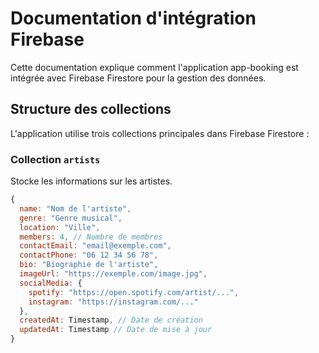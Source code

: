# Documentation d'intégration Firebase

Cette documentation explique comment l'application app-booking est intégrée avec Firebase Firestore pour la gestion des données.

## Structure des collections

L'application utilise trois collections principales dans Firebase Firestore :

### Collection `artists`

Stocke les informations sur les artistes.

```javascript
{
  name: "Nom de l'artiste",
  genre: "Genre musical",
  location: "Ville",
  members: 4, // Nombre de membres
  contactEmail: "email@exemple.com",
  contactPhone: "06 12 34 56 78",
  bio: "Biographie de l'artiste",
  imageUrl: "https://exemple.com/image.jpg",
  socialMedia: {
    spotify: "https://open.spotify.com/artist/...",
    instagram: "https://instagram.com/..."
  },
  createdAt: Timestamp, // Date de création
  updatedAt: Timestamp // Date de mise à jour
}
